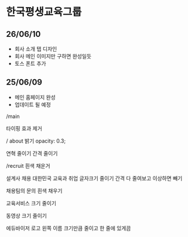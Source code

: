# 한국평생교육그룹

<h2>26/06/10</h2>

- 회사 소개 탭 디자인
- 회사 메인 이미지만 구하면 완성일듯
- 토스 폰트 추가

<h2>25/06/09</h2>

- 메인 홈페이지 완성
- 업데이트 될 예정

/main

타이핑 효과 제거

/ about
밝기
opacity: 0.3;

연혁 줄이기 간격 줄이기

/recruit 흰색 채운거

설계사 채용 대한민국 교육과 취업 글자크기 줄이기 간격 다 줄여보고 이상하면 빼기

채용팀의 문의 흰색 채우기

교육서비스 크기 줄이기

동영상 크기 줄이기

에듀바이저 로고 왼쪽 이름 크기만큼 줄이고 한 줄에 있게끔
